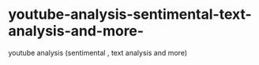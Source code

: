 # youtube-analysis-sentimental-text-analysis-and-more-
youtube analysis (sentimental , text analysis and more)
